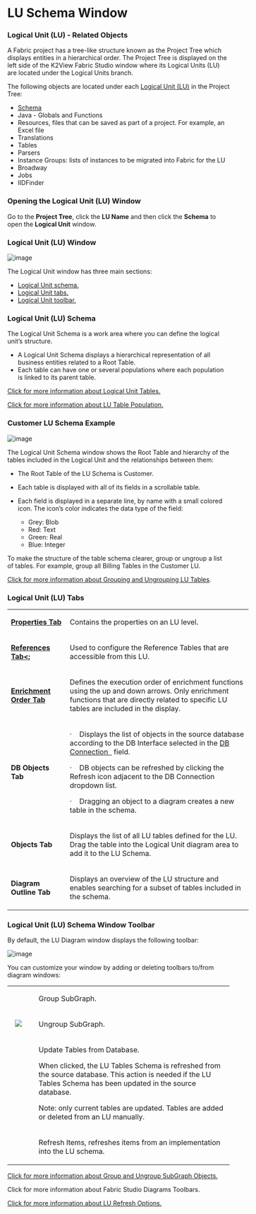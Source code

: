 # LU Schema Window

### Logical Unit (LU) - Related Objects
A Fabric project has a tree-like structure known as the Project Tree which displays entities in a hierarchical order. The Project Tree is displayed on the left side of the K2View Fabric Studio window where its Logical Units (LU) are located under the Logical Units branch.

The following objects are located under each [Logical Unit (LU)](https://github.com/k2view-academy/K2View-Academy/blob/master/articles/03_logical_units/01_LU_overview.md) in the Project Tree:
* [Schema](https://github.com/k2view-academy/K2View-Academy/wiki/Logical-Unit-Schema-Window#logical-unit-lu-schema)
* Java - Globals and Functions
* Resources, files that can be saved as part of a project. For example, an Excel file
* Translations
* Tables
* Parsers
* Instance Groups: lists of instances to be migrated into Fabric for the LU 
* Broadway
* Jobs
* IIDFinder 

### Opening the Logical Unit (LU) Window
Go to the **Project Tree**, click the **LU Name** and then click the **Schema** to open the **Logical Unit** window.

### Logical Unit (LU) Window
![image](https://k2vacademy.s3.amazonaws.com/Fabric/1_LU_Schema_and_Overview/1.3_Logical_Unit_Schema_Window/1.3_LU_Schema_WIndow.png)


The Logical Unit window has three main sections:
* [Logical Unit schema.](https://github.com/k2view-academy/K2View-Academy/wiki/Logical-Unit-Schema-Window#logical-unit-lu-schema)
* [Logical Unit tabs.](https://github.com/k2view-academy/K2View-Academy/wiki/Logical-Unit-Schema-Window#logical-unit-lu-tabs)
* [Logical Unit toolbar.](https://github.com/k2view-academy/K2View-Academy/wiki/Logical-Unit-Schema-Window#logical-unit-lu-schema-window-toolbar) 

### Logical Unit (LU) Schema
The Logical Unit Schema is a work area where you can define the logical unit’s structure. 
* A Logical Unit Schema displays a hierarchical representation of all business entities related to a Root Table. 
* Each table can have one or several populations where each population is linked to its parent table.


[Click for more information about Logical Unit Tables.](https://github.com/k2view-academy/K2View-Academy/wiki/Adding-a-Table-to-the-LU-Schema)

[Click for more information about LU Table Population.](https://github.com/k2view-academy/K2View-Academy/wiki/Building-an-LU-Hierarchy---Linking-Table-Populations)

### Customer LU Schema Example 

![image](https://k2vacademy.s3.amazonaws.com/Fabric/1_LU_Schema_and_Overview/1.3_Logical_Unit_Schema_Window/1.3_LU_Schema_Only.png)

The Logical Unit Schema window shows the Root Table and hierarchy of the tables included in the Logical Unit and the relationships between them:
* The Root Table of the LU Schema is Customer. 
* Each table is displayed with all of its fields in a scrollable table.
* Each field is displayed in a separate line, by name with a small colored icon. The icon’s color indicates the data type of the field:

    * Grey: Blob
    * Red: Text
    * Green: Real
    * Blue: Integer

To make the structure of the table schema clearer, group or ungroup a list of tables. For example, group all Billing Tables in the Customer LU.

[Click for more information about Grouping and Ungrouping LU Tables](https://github.com/k2view-academy/K2View-Academy/wiki/LU-Schema---Group-and-Ungroup-Tables).

### Logical Unit (LU) Tabs

<table style="width: 547px;">
<tbody>
<tr style="mso-yfti-irow: 0; mso-yfti-firstrow: yes; mso-prop-change: 'Einav Velan' 20200412T1629;">
<td style="width: 119px;">
<p><a href="https://github.com/k2view-academy/K2View-Academy/wiki/Logical-Unit-(LU)-Properties"><b>Properties Tab<b></a>
</td>
<td style="width: 414px;">
<p>Contains the properties on an LU level.</p>
</td>
</tr>
<tr style="mso-yfti-irow: 1; mso-prop-change: 'Einav Velan' 20200412T1629;">
<td style="width: 119px;">
<p><strong><a href="https://github.com/k2view-academy/K2View-Academy/wiki/LU-Schema---Editing-References-Tab">References Tab<;</a></p>
</td>
<td style="width: 414px;">
<p>Used to configure the Reference Tables that are accessible from this LU.</p>
</td>
</tr>
<tr style="mso-yfti-irow: 2; mso-prop-change: 'Einav Velan' 20200412T1629;">
<td style="width: 119px;">
<p><a href="https://github.com/k2view-academy/K2View-Academy/wiki/Edit-Enrichment-Order"><b>Enrichment Order Tab<b></p>
</td>
<td style="width: 414px;">
<p>Defines the execution order of enrichment functions  using the up and down arrows. Only enrichment functions that are directly related to specific LU tables are included in the display. </p>

</td>
</tr>
<tr style="mso-yfti-irow: 3; mso-prop-change: 'Einav Velan' 20200412T1629;">
<td style="width: 119px;">
<p><strong>DB Objects Tab</strong></p>
</td>
<td style="width: 414px;">
<p>&middot;&nbsp;&nbsp;&nbsp; Displays the list of objects in the source database according to the DB Interface selected in the <a href="https://github.com/k2view-academy/K2View-Academy/wiki/Auto-Discovery-Wizard#step-1-define-the-db-interface">DB Connection &nbsp;</a> field.</p>
<p>&middot;&nbsp;&nbsp;&nbsp; DB objects can be refreshed by clicking the Refresh icon adjacent to the DB Connection dropdown list.</p>
<p>&middot;&nbsp;&nbsp;&nbsp; Dragging an object to a diagram creates a new table in the schema. &nbsp;</p>
</td>
</tr>
<tr style="mso-yfti-irow: 4; mso-prop-change: 'Einav Velan' 20200412T1629;">
<td style="width: 119px;">
<p><strong>Objects Tab</strong></p>
</td>
<td style="width: 414px;">
<p>Displays the list of all  LU tables  defined for the LU. Drag the table into the Logical Unit diagram area to add it to the LU Schema.</p>
</td>
</tr>
<tr style="mso-yfti-irow: 5; mso-yfti-lastrow: yes; mso-prop-change: 'Einav Velan' 20200412T1629;">
<td style="width: 119px;">
<p><strong>Diagram Outline Tab</strong></p>
</td>
<td style="width: 414px;">
<p>Displays an overview of the LU structure and enables searching for a subset of tables included in the schema.</p>
</td>
</tr>
</tbody>
</table>



### Logical Unit (LU) Schema Window Toolbar
By default, the LU Diagram window displays the following toolbar:

![image](https://k2vacademy.s3.amazonaws.com/Fabric/1_LU_Schema_and_Overview/1.3_Logical_Unit_Schema_Window/1.3_LU_Schema_Icons.png)

You can customize your window by adding or deleting toolbars to/from diagram windows:

<table>
<tbody>
<tr>
<td width="60">&nbsp; <img src="https://k2vacademy.s3.amazonaws.com/Fabric/1_LU_Schema_and_Overview/1.3_Logical_Unit_Schema_Window/1.3_logical_unit_schema_window_table_icon_1.png" alt="" /></td>
<td width="557">
<p>Group SubGraph.</p>
</td>
</tr>
<tr>
<td width="60">&nbsp; <img src="https://k2vacademy.s3.amazonaws.com/Fabric/1_LU_Schema_and_Overview/1.3_Logical_Unit_Schema_Window/1.3_logical_unit_schema_window_table_icon_2.png"/></td>
<td width="557">
<p>Ungroup SubGraph.</p>
</td>
</tr>
<tr>
<td width="60">&nbsp;<img src="https://k2vacademy.s3.amazonaws.com/Fabric/1_LU_Schema_and_Overview/1.3_Logical_Unit_Schema_Window/1.3_logical_unit_schema_window_table_icon_3.png" alt="" /></td>
<td width="557">
<p>Update Tables from Database.</p>
<p>When clicked, the LU Tables Schema is refreshed from the source database. This action is needed if the LU Tables Schema has been updated in the source database.</p>
<p>Note: only current tables are updated. Tables are added or deleted from an LU manually.</p>
</td>
</tr>
<tr>
<td width="60">&nbsp; <img src="https://k2vacademy.s3.amazonaws.com/Fabric/1_LU_Schema_and_Overview/1.3_Logical_Unit_Schema_Window/1.3_logical_unit_schema_window_table_icon_4.png" alt="" </td>
<td width="557">
<p>Refresh Items, refreshes items from an implementation into the LU schema.</p>
</td>
</tr>
</tbody>
</table>


[Click for more information about Group and Ungroup SubGraph Objects.](https://github.com/k2view-academy/K2View-Academy/wiki/LU-Schema---Group-and-Ungroup-Tables)

Click for more information about Fabric Studio Diagrams Toolbars.

[Click for more information about LU Refresh Options.](https://github.com/k2view-academy/K2View-Academy/wiki/LU-Schema-Refresh-Options)
